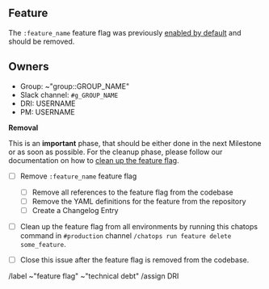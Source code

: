 <!-- Title suggestion: [Feature flag] Remove FEATURE_FLAG_NAME -->

## Feature

The `:feature_name` feature flag was previously [enabled by default](URL) and should be removed.

## Owners

- Group: ~"group::GROUP_NAME"
- Slack channel: `#g_GROUP_NAME`
- DRI: USERNAME
- PM: USERNAME

**Removal**

This is an __important__ phase, that should be either done in the next Milestone or as soon as possible. For the cleanup phase, please follow our documentation on how to  [clean up the feature flag](https://docs.gitlab.com/ee/development/feature_flags/controls.html#cleaning-up).

- [ ] Remove `:feature_name` feature flag
    - [ ] Remove all references to the feature flag from the codebase
    - [ ] Remove the YAML definitions for the feature from the repository
    - [ ] Create a Changelog Entry

- [ ] Clean up the feature flag from all environments by running this chatops command in `#production` channel `/chatops run feature delete some_feature`.

- [ ] Close this issue after the feature flag is removed from the codebase.

/label ~"feature flag" ~"technical debt"
/assign DRI
